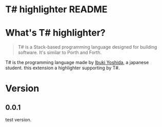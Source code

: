 # T# highlighter README

# What's T# highlighter?

> T# is a Stack-based programming language designed for building software. It's similar to Porth and Forth.

T# is the programming language made by <a href="https://github.com/ibukiyoshidaa">Ibuki Yoshida</a>, a japanese student. this extension a highlighter supporting by T#.

# Version

## 0.0.1
test version.